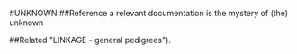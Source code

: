 #UNKNOWN
##Reference
a relevant documentation is the mystery of (the) unknown

##Related
"LINKAGE - general pedigrees").

